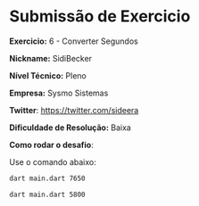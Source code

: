 # Submissão de Exercicio

**Exercicio:** 6 - Converter Segundos

**Nickname:** SidiBecker

**Nível Técnico:** Pleno

**Empresa:** Sysmo Sistemas

**Twitter**: https://twitter.com/sideera

**Dificuldade de Resolução:** Baixa

**Como rodar o desafio**: 

Use o comando abaixo: 
```bash
dart main.dart 7650
```
```bash
dart main.dart 5800
```